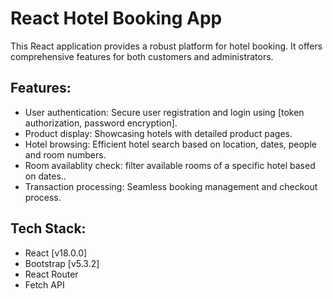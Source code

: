 # React Hotel Booking App
This React application provides a robust platform for hotel booking. It offers comprehensive features for both customers and administrators.

## Features:
- User authentication: Secure user registration and login using [token authorization, password encryption].
- Product display: Showcasing hotels with detailed product pages.
- Hotel browsing: Efficient hotel search based on location, dates, people and room numbers.
- Room availablity check: filter available rooms of a specific hotel based on dates..
- Transaction processing: Seamless booking management and checkout process.

## Tech Stack:
- React [v18.0.0]
- Bootstrap [v5.3.2]
- React Router
- Fetch API
